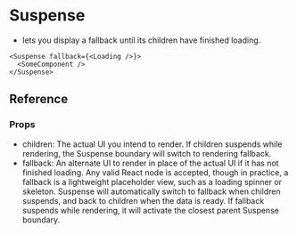 # Suspense

- lets you display a fallback until its children have finished loading.

```
<Suspense fallback={<Loading />}>
  <SomeComponent />
</Suspense>
```

## Reference 

### Props 
- children: The actual UI you intend to render. If children suspends while rendering, the Suspense boundary will switch to rendering fallback.
- fallback: An alternate UI to render in place of the actual UI if it has not finished loading. Any valid React node is accepted, though in practice, a fallback is a lightweight placeholder view, such as a loading spinner or skeleton. Suspense will automatically switch to fallback when children suspends, and back to children when the data is ready. If fallback suspends while rendering, it will activate the closest parent Suspense boundary.
